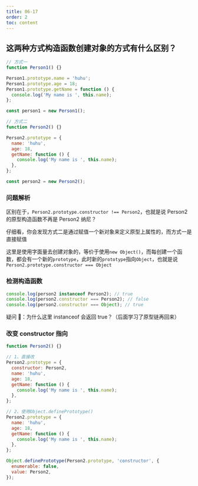 ```yaml
---
title: 06-17
order: 2
toc: content
---
```


## 这两种方式构造函数创建对象的方式有什么区别？

```js
// 方式一
function Person1() {}

Person1.prototype.name = 'huhu';
Person1.prototype.age = 18;
Person1.prototype.getName = function () {
  console.log('My name is ', this.name);
};

const person1 = new Person1();

// 方式二
function Person2() {}

Person2.prototype = {
  name: 'huhu',
  age: 18,
  getName: function () {
    console.log('My name is ', this.name);
  },
};

const person2 = new Person2();
```

### 问题解析

区别在于，`Person2.prototype.constructor !== Person2`，也就是说 Person2 的原型构造函数不再是 Person2
纳尼？

仔细看，你会发现方式二是通过赋值一个新对象来定义原型上属性的，而方式一是直接赋值

这里是使用字面量去创建对象的，等价于使用`new Object()`，而每创建一个函数，都会有一个新的`prototype`，此时新的`prototype`指向`Object`，也就是说`Person2.prototype.constructor === Object`

### 检测构造函数

```js
console.log(person2 instanceof Person2); // true
console.log(person2.constructor === Person2); // false
console.log(person2.constructor === Object); // true
```

疑问 🤔️：为什么这里 instanceof 会返回 true？（后面学习了原型链再回来）

### 改变 constructor 指向

```js
function Person2() {}

// 1、直接改
Person2.prototype = {
  constructor: Person2,
  name: 'huhu',
  age: 18,
  getName: function () {
    console.log('My name is ', this.name);
  },
};

// 2、使用Object.definePrototype()
Person2.prototype = {
  name: 'huhu',
  age: 18,
  getName: function () {
    console.log('My name is ', this.name);
  },
};

Object.definePrototype(Person2.prototype, 'constructor', {
  enumerable: false,
  value: Person2,
});
```
